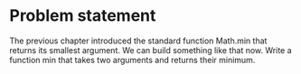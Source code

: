 # Problem statement

The previous chapter introduced the standard function Math.min that returns its smallest argument. We can build something like that now. Write a function min that takes two arguments and returns their minimum.